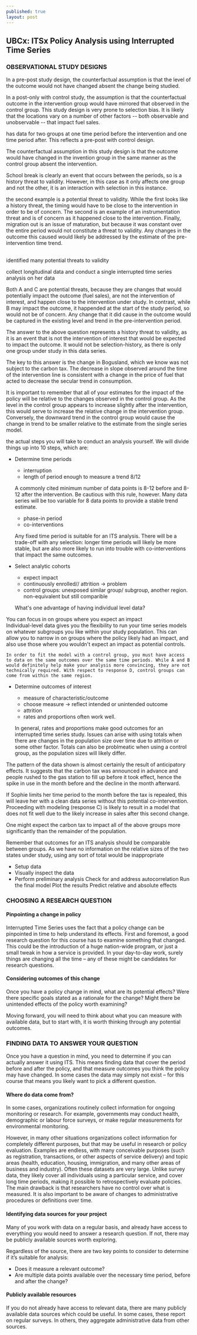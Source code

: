 ```yaml
---
published: true
layout: post
---
```

## UBCx: ITSx Policy Analysis using Interrupted Time Series
### OBSERVATIONAL STUDY DESIGNS


In a pre-post study design, the counterfactual assumption is that the level of the outcome would not have changed absent the change being studied. 

In a post-only with control study, the assumption is that the counterfactual outcome in the intervention group would have mirrored that observed in the control group. This study design is very prone to selection bias. It is likely that the locations vary on a number of other factors -- both observable and unobservable -- that impact fuel sales.


has data for two groups at one time period before the intervention and one time period after. This reflects a pre-post with control design.


The counterfactual assumption in this study design is that the outcome would have changed in the invention group in the same manner as the control group absent the intervention.

School break is clearly an event that occurs between the periods, so is a history threat to validity. However, in this case as it only affects one group and not the other, it is an interaction with selection in this instance.

the second example is a potential threat to validity. While the first looks like a history threat, the timing would have to be close to the intervention in order to be of concern. The second is an example of an instrumentation threat and is of concern as it happened close to the intervention. Finally, migration out is an issue of maturation, but because it was constant over the entire period would not constitute a threat to validity. Any changes in the outcome this caused would likely be addressed by the estimate of the pre-intervention time trend.



##

identified many potential threats to validity

collect longitudinal data and conduct a single interrupted time series analysis on her data

Both A and C are potential threats, because they are changes that would potentially impact the outcome (fuel sales), are not the intervention of interest, and happen close to the intervention under study. In contrast, while B may impact the outcome, it happended at the start of the study period, so would not be of concern. Any change that it did cause in the outcome would be captured in the existing level and trend in the pre-intervention period.

The answer to the above question represents a history threat to validity, as it is an event that is not the intervention of interest that would be expected to impact the outcome. It would not be selection-history, as there is only one group under study in this data series.

The key to this answer is the change in Bogusland, which we know was not subject to the carbon tax. The decrease in slope observed around the time of the intervention line is consistent with a change in the price of fuel that acted to decrease the secular trend in consumption.


It is important to remember that all of your estimates for the impact of the policy will be relative to the changes observed in the control group. As the level in the control group appears to increase slightly after the intervention, this would serve to increase the relative change in the intervention group. Conversely, the downward trend in the control group would cause the change in trend to be smaller relative to the estimate from the single series model.


 the actual steps you will take to conduct an analysis yourself. We will divide things up into 10 steps, which are:

* Determine time periods
	* interruption 
    * length of period enough to measure a trend 8/12 
    
    A commonly cited minimum number of data points is 8-12 before and 8-12 after the intervention. Be cautious with this rule, however. Many data series will be too variable for 8 data points to provide a stable trend estimate.
    
    
    * phase-in period
    * co-interventions
    
    Any fixed time period is suitable for an ITS analysis. There will be a trade-off with any selection: longer time periods will likely be more stable, but are also more likely to run into trouble with co-interventions that impact the same outcomes.
    
    
    
* Select analytic cohorts
	* expect impact
    * continuously enrolled// attrition -> problem
    * control groups: unexposed similar group/ subgroup, another region. non-equivalent but still comparible
    
    What's one advantage of having individual level data?
        
You can focus in on groups where you expect an impact     
    Individual-level data gives you the flexibility to run your time series models on whatever subgroups you like within your study population. This can allow you to narrow in on groups where the policy likely had an impact, and also use those where you wouldn't expect an impact as potential controls.
    
    In order to fit the model with a control group, you must have access to data on the same outcomes over the same time periods. While A and B would definitely help make your analysis more convincing, they are not technically required. With respect to response D, control groups can come from within the same region.
    
    
* Determine outcomes of interest
	* measure of characteristic/outcome 
    * choose measure -> reflect intended or unintended outcome
    * attrition
    * rates and proportions often work well.
    
    In general, rates and proportions make good outcomes for an interrupted time series study. Issues can arise with using totals when there are changes in the population size over time due to attrition or some other factor. Totals can also be problmeatic when using a control group, as the population sizes will likely differ.
    
    
The pattern of the data shown is almost certainly the result of anticipatory effects. It suggests that the carbon tax was announced in advance and people rushed to the gas station to fill up before it took effect, hence the spike in use in the month before and the decline in the month afterward.

If Sophie limits her time period to the month before the tax is repealed, this will leave her with a clean data series without this potential co-intervention. Proceeding with modeling (response C) is likely to result in a model that does not fit well due to the likely increase in sales after this second change.

One might expect the carbon tax to impact all of the above groups more significantly than the remainder of the population.

Remember that outcomes for an ITS analysis should be comparable between groups. As we have no information on the relative sizes of the two states under study, using any sort of total would be inappropriate

* Setup data
* Visually inspect the data
* Perform preliminary analysis
Check for and address autocorrelation
Run the final model
Plot the results
Predict relative and absolute effects





### CHOOSING A RESEARCH QUESTION



#### Pinpointing a change in policy

Interrupted Time Series uses the fact that a policy change can be pinpointed in time to help understand its effects. First and foremost, a good research question for this course has to examine something that changed. This could be the introduction of a huge nation-wide program, or just a small tweak in how a service is provided. In your day-to-day work, surely things are changing all the time – any of these might be candidates for research questions.

#### Considering outcomes of this change

Once you have a policy change in mind, what are its potential effects? Were there specific goals stated as a rationale for the change? Might there be unintended effects of the policy worth examining?

Moving forward, you will need to think about what you can measure with available data, but to start with, it is worth thinking through any potential outcomes.


### FINDING DATA TO ANSWER YOUR QUESTION

Once you have a question in mind, you need to determine if you can actually answer it using ITS. This means finding data that cover the period before and after the policy, and that measure outcomes you think the policy may have changed. In some cases the data may simply not exist – for this course that means you likely want to pick a different question.

#### Where do data come from?

In some cases, organizations routinely collect information for ongoing monitoring or research. For example,  governments may conduct health, demographic or labour force surveys, or make regular measurements for environmental monitoring.

However, in many other situations organizations collect information for completely different purposes, but that may be useful in research or policy evaluation. Examples are endless, with many conceivable purposes (such as registration, transactions, or other aspects of service delivery) and topic areas (health, education, housing, immigration, and many other areas of business and industry). Often these datasets are very large. Unlike survey data, they likely cover all individuals using a particular service, and cover long time periods, making it possible to retrospectively evaluate policies. The main drawback is that researchers have no control over what is measured. It is also important to be aware of changes to administrative procedures or definitions over time.

#### Identifying data sources for your project

Many of you work with data on a regular basis, and already have access to everything you would need to answer a research question. If not, there may be publicly available sources worth exploring.

Regardless of the source, there are two key points to consider to determine if it’s suitable for analysis:

* Does it measure a relevant outcome?
* Are multiple data points available over the necessary time period, before and after the change? 

#### Publicly available resources

If you do not already have access to relevant data, there are many publicly available data sources which could be useful. In some cases, these report on regular surveys. In others, they aggregate administrative data from other sources. 

